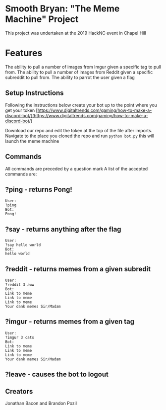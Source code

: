 # Smooth Bryan: "The Meme Machine" Project
This project was undertaken at the 2019 HackNC event in Chapel Hill

# Features
The ability to pull a number of images from Imgur given a specific tag to pull from.
The ability to pull a number of images from Reddit given a specific subreddit to pull from.
The ability to parrot the user given a flag 

## Setup Instructions
Following the instructions below create your bot up to the point where you get your token
[https://www.digitaltrends.com/gaming/how-to-make-a-discord-bot/](https://www.digitaltrends.com/gaming/how-to-make-a-discord-bot/)

Download our repo and edit the token at the top of the file after imports.
Navigate to the place you cloned the repo and run ``python bot.py`` this will launch the meme machine

## Commands
All commands are preceded by a question mark
A list of the accepted commands are:
## ?ping - returns Pong!
```
User:
?ping
Bot:
Pong!
```
## ?say - returns anything after the flag
```
User:
?say hello world
Bot:
hello world
```
## ?reddit - returns memes from a given subredit
```
User:
?reddit 3 aww
Bot:
Link to meme
Link to meme
Link to meme
Your dank memes Sir/Madam
```
## ?imgur - returns memes from a given tag
```
User:
?imgur 3 cats
Bot:
Link to meme
Link to meme
Link to meme
Your dank memes Sir/Madam
```
## ?leave - causes the bot to logout

## Creators
Jonathan Bacon and Brandon Pozil
